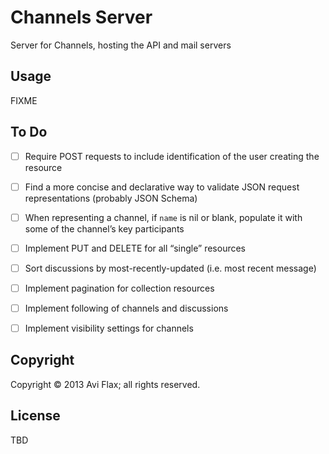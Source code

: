 # Channels Server

Server for Channels, hosting the API and mail servers

## Usage

FIXME

## To Do

* [ ] Require POST requests to include identification of the user creating the resource
* [ ] Find a more concise and declarative way to validate JSON request representations (probably JSON Schema)
* [ ] When representing a channel, if `name` is nil or blank, populate it with some of the channel’s key participants
* [ ] Implement PUT and DELETE for all “single” resources
* [ ] Sort discussions by most-recently-updated (i.e. most recent message)
* [ ] Implement pagination for collection resources
* [ ] Implement following of channels and discussions
* [ ] Implement visibility settings for channels


## Copyright

Copyright © 2013 Avi Flax; all rights reserved.

## License

TBD
